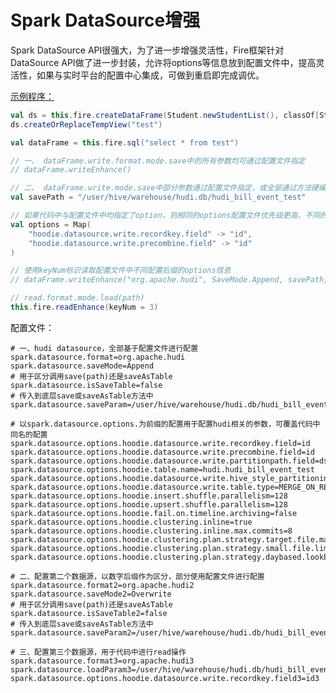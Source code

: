 <!--
Licensed to the Apache Software Foundation (ASF) under one
or more contributor license agreements.  See the NOTICE file
distributed with this work for additional information
regarding copyright ownership.  The ASF licenses this file
to you under the Apache License, Version 2.0 (the
"License"); you may not use this file except in compliance
with the License.  You may obtain a copy of the License at

  http://www.apache.org/licenses/LICENSE-2.0

Unless required by applicable law or agreed to in writing,
software distributed under the License is distributed on an
"AS IS" BASIS, WITHOUT WARRANTIES OR CONDITIONS OF ANY
KIND, either express or implied.  See the License for the
specific language governing permissions and limitations
under the License.
-->

# Spark DataSource增强

Spark DataSource API很强大，为了进一步增强灵活性，Fire框架针对DataSource API做了进一步封装，允许将options等信息放到配置文件中，提高灵活性，如果与实时平台的配置中心集成，可做到重启即完成调优。

[示例程序：](../fire-examples/spark-examples/src/main/scala/com/zto/fire/examples/spark/datasource/DataSourceTest.scala)

```scala
val ds = this.fire.createDataFrame(Student.newStudentList(), classOf[Student])
ds.createOrReplaceTempView("test")

val dataFrame = this.fire.sql("select * from test")

// 一、 dataFrame.write.format.mode.save中的所有参数均可通过配置文件指定
// dataFrame.writeEnhance()

// 二、 dataFrame.write.mode.save中部分参数通过配置文件指定，或全部通过方法硬编码指定
val savePath = "/user/hive/warehouse/hudi.db/hudi_bill_event_test"

// 如果代码中与配置文件中均指定了option，则相同的options配置文件优先级更高，不同的option均生效
val options = Map(
    "hoodie.datasource.write.recordkey.field" -> "id",
    "hoodie.datasource.write.precombine.field" -> "id"
)

// 使用keyNum标识读取配置文件中不同配置后缀的options信息
// dataFrame.writeEnhance("org.apache.hudi", SaveMode.Append, savePath, options = options, keyNum = 2)

// read.format.mode.load(path)
this.fire.readEnhance(keyNum = 3)
```

配置文件：

```properties
# 一、hudi datasource，全部基于配置文件进行配置
spark.datasource.format=org.apache.hudi
spark.datasource.saveMode=Append
# 用于区分调用save(path)还是saveAsTable
spark.datasource.isSaveTable=false
# 传入到底层save或saveAsTable方法中
spark.datasource.saveParam=/user/hive/warehouse/hudi.db/hudi_bill_event_test

# 以spark.datasource.options.为前缀的配置用于配置hudi相关的参数，可覆盖代码中同名的配置
spark.datasource.options.hoodie.datasource.write.recordkey.field=id
spark.datasource.options.hoodie.datasource.write.precombine.field=id
spark.datasource.options.hoodie.datasource.write.partitionpath.field=ds
spark.datasource.options.hoodie.table.name=hudi.hudi_bill_event_test
spark.datasource.options.hoodie.datasource.write.hive_style_partitioning=true
spark.datasource.options.hoodie.datasource.write.table.type=MERGE_ON_READ
spark.datasource.options.hoodie.insert.shuffle.parallelism=128
spark.datasource.options.hoodie.upsert.shuffle.parallelism=128
spark.datasource.options.hoodie.fail.on.timeline.archiving=false
spark.datasource.options.hoodie.clustering.inline=true
spark.datasource.options.hoodie.clustering.inline.max.commits=8
spark.datasource.options.hoodie.clustering.plan.strategy.target.file.max.bytes=1073741824
spark.datasource.options.hoodie.clustering.plan.strategy.small.file.limit=629145600
spark.datasource.options.hoodie.clustering.plan.strategy.daybased.lookback.partitions=2

# 二、配置第二个数据源，以数字后缀作为区分，部分使用配置文件进行配置
spark.datasource.format2=org.apache.hudi2
spark.datasource.saveMode2=Overwrite
# 用于区分调用save(path)还是saveAsTable
spark.datasource.isSaveTable2=false
# 传入到底层save或saveAsTable方法中
spark.datasource.saveParam2=/user/hive/warehouse/hudi.db/hudi_bill_event_test2

# 三、配置第三个数据源，用于代码中进行read操作
spark.datasource.format3=org.apache.hudi3
spark.datasource.loadParam3=/user/hive/warehouse/hudi.db/hudi_bill_event_test3
spark.datasource.options.hoodie.datasource.write.recordkey.field3=id3
```

